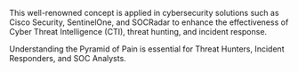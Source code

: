 This well-renowned concept is applied in cybersecurity solutions such as Cisco Security, SentinelOne, and SOCRadar to enhance the effectiveness of Cyber Threat Intelligence (CTI), threat hunting, and incident response.

Understanding the Pyramid of Pain is essential for Threat Hunters, Incident Responders, and SOC Analysts.